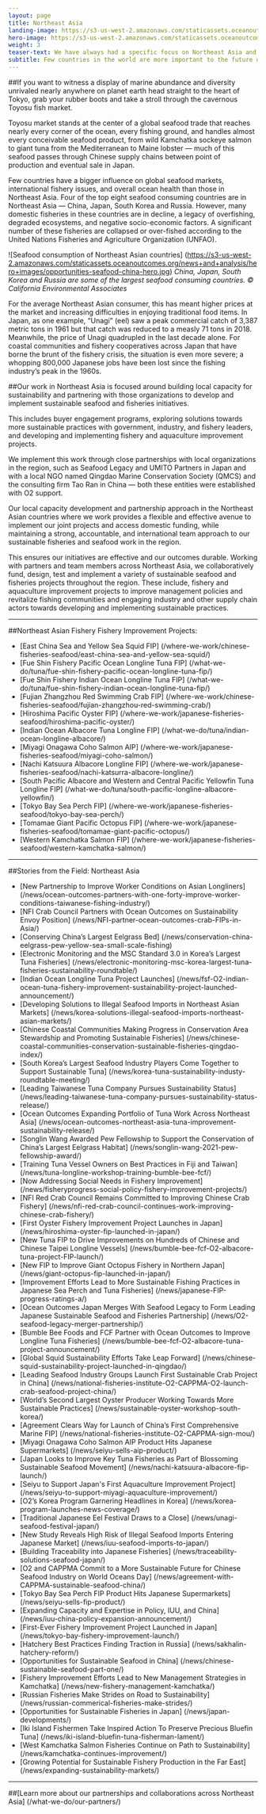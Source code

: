 ```yaml
---
layout: page
title: Northeast Asia
landing-image: https://s3-us-west-2.amazonaws.com/staticassets.oceanoutcomes.org/rollover+images/japanese-fisheries-hover.jpg
hero-image: https://s3-us-west-2.amazonaws.com/staticassets.oceanoutcomes.org/hero+photos/japanesefisherieshero.jpg
weight: 3
teaser-text: We have always had a specific focus on Northeast Asia and a unique capacity and ability to accomplish work on the ground in the region. Our work across Northeast Asia includes seeding the sustainable fisheries movement in China, Japan, South Korea and Russia through a variety of partnerships, programs and projects, both past and current.
subtitle: Few countries in the world are more important to the future of global fisheries and the sustainability of global seafood supplies than those in Northeast Asia. Countries such as China, Japan, South Korea and Russia play an outsized role in seafood, and sustainable fisheries globally will not be possible without these countries playing a constructive role.
---
```

##If you want to witness a display of marine abundance and diversity unrivaled nearly anywhere on planet earth head straight to the heart of Tokyo, grab your rubber boots and take a stroll through the cavernous Toyosu fish market.

Toyosu market stands at the center of a global seafood trade that reaches nearly every corner of the ocean, every fishing ground, and handles almost every conceivable seafood product, from wild Kamchatka sockeye salmon to giant tuna from the Mediterranean to Maine lobster — much of this seafood passes through Chinese supply chains between point of production and eventual sale in Japan.

Few countries have a bigger influence on global seafood markets, international fishery issues, and overall ocean health than those in Northeast Asia. Four of the top eight seafood consuming countries are in Northeast Asia — China, Japan, South Korea and Russia. However, many domestic fisheries in these countries are in decline, a legacy of overfishing, degraded ecosystems, and negative socio-economic factors. A significant number of these fisheries are collapsed or over-fished according to the United Nations Fisheries and Agriculture Organization (UNFAO).

![Seafood consumption of Northeast Asian countries] (https://s3-us-west-2.amazonaws.com/staticassets.oceanoutcomes.org/news+and+analysis/hero+images/opportunities-seafood-china-hero.jpg) *China, Japan, South Korea and Russia are some of the largest seafood consuming countries. © California Environmental Associates*

For the average Northeast Asian consumer, this has meant higher prices at the market and increasing difficulties in enjoying traditional food items. In Japan, as one example, “Unagi” (eel) saw a peak commercial catch of 3,387 metric tons in 1961 but that catch was reduced to a measly 71 tons in 2018. Meanwhile, the price of Unagi quadrupled in the last decade alone. For coastal communities and fishery cooperatives across Japan that have borne the brunt of the fishery crisis, the situation is even more severe; a whopping 800,000 Japanese jobs have been lost since the fishing industry’s peak in the 1960s.

##Our work in Northeast Asia is focused around building local capacity for sustainability and partnering with those organizations to develop and implement sustainable seafood and fisheries initiatives.

This includes buyer engagement programs, exploring solutions towards more sustainable practices with government, industry, and fishery leaders, and developing and implementing fishery and aquaculture improvement projects.

We implement this work through close partnerships with local organizations in the region, such as Seafood Legacy and UMITO Partners in Japan and with a local NGO named Qingdao Marine Conservation Society (QMCS) and the consulting firm Tao Ran in China — both these entities were established with O2 support.

Our local capacity development and partnership approach in the Northeast Asian countries where we work provides a flexible and effective avenue to implement our joint projects and access domestic funding, while maintaining a strong, accountable, and international team approach to our sustainable fisheries and seafood work in the region.

This ensures our initiatives are effective and our outcomes durable. Working with partners and team members across Northeast Asia, we collaboratively fund, design, test and implement a variety of sustainable seafood and fisheries projects throughout the region. These include, fishery and aquaculture improvement projects to improve management policies and revitalize fishing communities and engaging industry and other supply chain actors towards developing and implementing sustainable practices.

---
##Northeast Asian Fishery Fishery Improvement Projects:

* [East China Sea and Yellow Sea Squid FIP] (/where-we-work/chinese-fisheries-seafood/east-china-sea-and-yellow-sea-squid/)
* [Fue Shin Fishery Pacific Ocean Longline Tuna FIP] (/what-we-do/tuna/fue-shin-fishery-pacific-ocean-longline-tuna-fip/)
* [Fue Shin Fishery Indian Ocean Longline Tuna FIP] (/what-we-do/tuna/fue-shin-fishery-indian-ocean-longline-tuna-fip/)
* [Fujian Zhangzhou Red Swimming Crab FIP] (/where-we-work/chinese-fisheries-seafood/fujian-zhangzhou-red-swimming-crab/)
* [Hiroshima Pacific Oyster FIP] (/where-we-work/japanese-fisheries-seafood/hiroshima-pacific-oyster/)
* [Indian Ocean Albacore Tuna Longline FIP] (/what-we-do/tuna/indian-ocean-longline-albacore/)
* [Miyagi Onagawa Coho Salmon AIP] (/where-we-work/japanese-fisheries-seafood/miyagi-coho-salmon/)
* [Nachi Katsuura Albacore Longline FIP] (/where-we-work/japanese-fisheries-seafood/nachi-katsurra-albacore-longline/)
* [South Pacific Albacore and Western and Central Pacific Yellowfin Tuna Longline FIP] (/what-we-do/tuna/south-pacific-longline-albacore-yellowfin/)
* [Tokyo Bay Sea Perch FIP] (/where-we-work/japanese-fisheries-seafood/tokyo-bay-sea-perch/)
* [Tomamae Giant Pacific Octopus FIP] (/where-we-work/japanese-fisheries-seafood/tomamae-giant-pacific-octopus/)
* [Western Kamchatka Salmon FIP] (/where-we-work/japanese-fisheries-seafood/western-kamchatka-salmon/)

---
##Stories from the Field: Northeast Asia

* [New Partnership to Improve Worker Conditions on Asian Longliners] (/news/ocean-outcomes-partners-with-one-forty-improve-worker-conditions-taiwanese-fishing-industry/)
* [NFI Crab Council Partners with Ocean Outcomes on Sustainability Envoy Position] (/news/NFI-partner-ocean-outcomes-crab-FIPs-in-Asia/)
* [Conserving China’s Largest Eelgrass Bed] (/news/conservation-china-eelgrass-pew-yellow-sea-small-scale-fishing)
* [Electronic Monitoring and the MSC Standard 3.0 in Korea’s Largest Tuna Fisheries] (/news/electronic-monitoring-msc-korea-largest-tuna-fisheries-sustainability-roundtable/)
* [Indian Ocean Longline Tuna Project Launches] (/news/fsf-O2-indian-ocean-tuna-fishery-improvement-sustainability-project-launched-announcement/)
* [Developing Solutions to Illegal Seafood Imports in Northeast Asian Markets] (/news/korea-solutions-illegal-seafood-imports-northeast-asian-markets/)
* [Chinese Coastal Communities Making Progress in Conservation Area Stewardship and Promoting Sustainable Fisheries] (/news/chinese-coastal-communities-conservation-sustainable-fisheries-qingdao-index/)
* [South Korea’s Largest Seafood Industry Players Come Together to Support Sustainable Tuna] (/news/korea-tuna-sustainability-industy-roundtable-meeting/)
* [Leading Taiwanese Tuna Company Pursues Sustainability Status] (/news/leading-taiwanese-tuna-company-pursues-sustainability-status-release/)
* [Ocean Outcomes Expanding Portfolio of Tuna Work Across Northeast Asia] (/news/ocean-outcomes-northeast-asia-tuna-improvement-sustainability-release/)
* [Songlin Wang Awarded Pew Fellowship to Support the Conservation of China’s Largest Eelgrass Habitat] (/news/songlin-wang-2021-pew-fellowship-award/)
* [Training Tuna Vessel Owners on Best Practices in Fiji and Taiwan] (/news/tuna-longline-workshop-training-bumble-bee-fcf/)
* [Now Addressing Social Needs in Fishery Improvement] (/news/fisheryprogress-social-policy-fishery-improvement-projects/)
* [NFI Red Crab Council Remains Committed to Improving Chinese Crab Fishery] (/news/nfi-red-crab-council-continues-work-improving-chinese-crab-fishery/)
* [First Oyster Fishery Improvement Project Launches in Japan] (/news/hiroshima-oyster-fip-launched-in-japan/)
* [New Tuna FIP to Drive Improvements on Hundreds of Chinese and Chinese Taipei Longline Vessels] (/news/bumble-bee-fcf-O2-albacore-tuna-project-FIP-launch/)
* [New FIP to Improve Giant Octopus Fishery in Northern Japan] (/news/giant-octopus-fip-launched-in-japan/)
* [Improvement Efforts Lead to More Sustainable Fishing Practices in Japanese Sea Perch and Tuna Fisheries] (/news/japanese-FIP-progress-ratings-a/)
* [Ocean Outcomes Japan Merges With Seafood Legacy to Form Leading Japanese Sustainable Seafood and Fisheries Partnership] (/news/O2-seafood-legacy-merger-partnership/)
* [Bumble Bee Foods and FCF Partner with Ocean Outcomes to Improve Longline Tuna Fisheries] (/news/bumble-bee-fcf-O2-albacore-tuna-project-announcement/)
* [Global Squid Sustainability Efforts Take Leap Forward] (/news/chinese-squid-sustainability-project-launched-in-qingdao/)
* [Leading Seafood Industry Groups Launch First Sustainable Crab Project in China] (/news/national-fisheries-institute-O2-CAPPMA-O2-launch-crab-seafood-project-china/)
* [World’s Second Largest Oyster Producer Working Towards More Sustainable Practices] (/news/sustainable-oyster-workshop-south-korea/)
* [Agreement Clears Way for Launch of China’s First Comprehensive Marine FIP] (/news/national-fisheries-institute-O2-CAPPMA-sign-mou/)
* [Miyagi Onagawa Coho Salmon AIP Product Hits Japanese Supermarkets] (/news/seiyu-sells-aip-product/)
* [Japan Looks to Improve Key Tuna Fisheries as Part of Blossoming Sustainable Seafood Movement] (/news/nachi-katsuura-albacore-fip-launch/)
* [Seiyu to Support Japan's First Aquaculture Improvement Project] (/news/seiyu-to-support-miyagi-aquaculture-improvement/)
* [O2’s Korea Program Garnering Headlines in Korea] (/news/korea-program-launches-news-coverage/)
* [Traditional Japanese Eel Festival Draws to a Close] (/news/unagi-seafood-festival-japan/)
* [New Study Reveals High Risk of Illegal Seafood Imports Entering Japanese Market] (/news/iuu-seafood-imports-to-japan/)
* [Building Traceability into Japanese Fisheries] (/news/traceability-solutions-seafood-japan/)
* [O2 and CAPPMA Commit to a More Sustainable Future for Chinese Seafood Industry on World Oceans Day] (/news/agreement-with-CAPPMA-sustainable-seafood-china/)
* [Tokyo Bay Sea Perch FIP Product Hits Japanese Supermarkets] (/news/seiyu-sells-fip-product/)
* [Expanding Capacity and Expertise in Policy, IUU, and China] (/news/iuu-china-policy-expansion-announcement/)
* [First-Ever Fishery Improvement Project Launched in Japan] (/news/tokyo-bay-fishery-improvement-launch/)
* [Hatchery Best Practices Finding Traction in Russia] (/news/sakhalin-hatchery-reform/)
* [Opportunities for Sustainable Seafood in China] (/news/chinese-sustainable-seafood-part-one/)
* [Fishery Improvement Efforts Lead to New Management Strategies in Kamchatka] (/news/new-fishery-management-kamchatka/)
* [Russian Fisheries Make Strides on Road to Sustainability] (/news/russian-commerical-fisheries-make-strides/)
* [Opportunities for Sustainable Fisheries in Japan] (/news/japan-developments/)
* [Iki Island Fishermen Take Inspired Action To Preserve Precious Bluefin Tuna] (/news/iki-island-bluefin-tuna-fisherman-lament/)
* [West Kamchatka Salmon Fisheries Continue on Path to Sustainability] (/news/kamchatka-continues-improvement/)
* [Growing Potential for Sustainable Fishery Production in the Far East] (/news/expanding-sustainability-markets/)

---

##[Learn more about our partnerships and collaborations across Northeast Asia] (/what-we-do/our-partners/)
